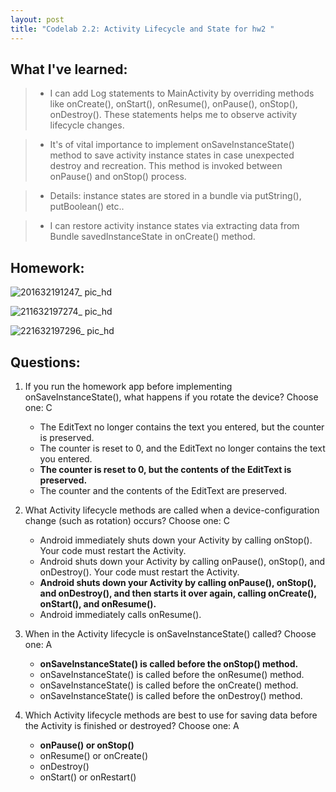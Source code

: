 ```yaml
---
layout: post
title: "Codelab 2.2: Activity Lifecycle and State for hw2 "
---
```


## What I've learned:
>- I can add Log statements to MainActivity by overriding methods like onCreate(), onStart(), onResume(), onPause(), onStop(), onDestroy(). These statements helps me to observe activity lifecycle changes.

>- It's of vital importance to implement onSaveInstanceState() method to save activity instance states in case unexpected destroy and recreation. This method is invoked between onPause() and onStop() process.

>- Details: instance states are stored in a bundle via putString(), putBoolean() etc..

>- I can restore activity instance states via extracting data from Bundle savedInstanceState in onCreate() method.


## Homework:

![201632191247_ pic_hd](https://user-images.githubusercontent.com/77960108/134225237-e0029aec-a53c-4e98-99e5-0b5f5bfcde25.jpg)

![211632197274_ pic_hd](https://user-images.githubusercontent.com/77960108/134225264-70cf5d1b-e487-4391-bc1f-a8b19e134775.jpg)

![221632197296_ pic_hd](https://user-images.githubusercontent.com/77960108/134225295-796552b2-a7da-460e-bd5d-5fc18f8aeb94.jpg)

## Questions: 

1. If you run the homework app before implementing onSaveInstanceState(), what happens if you rotate the device? Choose one: C
	- The EditText no longer contains the text you entered, but the counter is preserved.
	- The counter is reset to 0, and the EditText no longer contains the text you entered.
	- **The counter is reset to 0, but the contents of the EditText is preserved.**
	- The counter and the contents of the EditText are preserved.


2. What Activity lifecycle methods are called when a device-configuration change (such as rotation) occurs? Choose one: C
	- Android immediately shuts down your Activity by calling onStop(). Your code must restart the Activity.
	- Android shuts down your Activity by calling onPause(), onStop(), and onDestroy(). Your code must restart the Activity.
	- **Android shuts down your Activity by calling onPause(), onStop(), and onDestroy(), and then starts it over again, calling onCreate(), onStart(), and onResume().**
	- Android immediately calls onResume().

3. When in the Activity lifecycle is onSaveInstanceState() called? Choose one: A
	- **onSaveInstanceState() is called before the onStop() method.**
	- onSaveInstanceState() is called before the onResume() method.
	- onSaveInstanceState() is called before the onCreate() method.
	- onSaveInstanceState() is called before the onDestroy() method.

4. Which Activity lifecycle methods are best to use for saving data before the Activity is finished or destroyed? Choose one: A
	- **onPause() or onStop()**
	- onResume() or onCreate()
	- onDestroy()
	- onStart() or onRestart()








